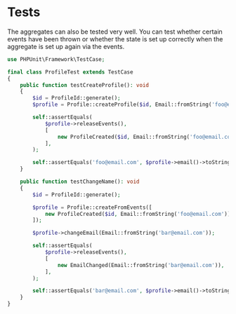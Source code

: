 # Tests

The aggregates can also be tested very well.
You can test whether certain events have been thrown
or whether the state is set up correctly when the aggregate is set up again via the events.

```php
use PHPUnit\Framework\TestCase;

final class ProfileTest extends TestCase
{
    public function testCreateProfile(): void
    {
        $id = ProfileId::generate();
        $profile = Profile::createProfile($id, Email::fromString('foo@email.com'));

        self::assertEquals(
            $profile->releaseEvents(),
            [
                new ProfileCreated($id, Email::fromString('foo@email.com')),
            ],
        );

        self::assertEquals('foo@email.com', $profile->email()->toString());
    }

    public function testChangeName(): void
    {
        $id = ProfileId::generate();

        $profile = Profile::createFromEvents([
            new ProfileCreated($id, Email::fromString('foo@email.com')),
        ]);

        $profile->changeEmail(Email::fromString('bar@email.com'));

        self::assertEquals(
            $profile->releaseEvents(),
            [
                new EmailChanged(Email::fromString('bar@email.com')),
            ],
        );

        self::assertEquals('bar@email.com', $profile->email()->toString());
    }
}
```